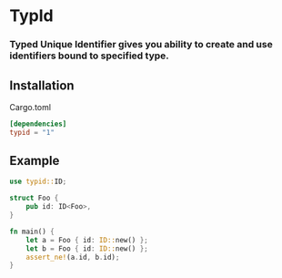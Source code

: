 # TypId
### Typed Unique Identifier gives you ability to create and use identifiers bound to specified type.

## Installation
Cargo.toml
```toml
[dependencies]
typid = "1"
```

## Example
```rust
use typid::ID;

struct Foo {
    pub id: ID<Foo>,
}

fn main() {
    let a = Foo { id: ID::new() };
    let b = Foo { id: ID::new() };
    assert_ne!(a.id, b.id);
}
```
